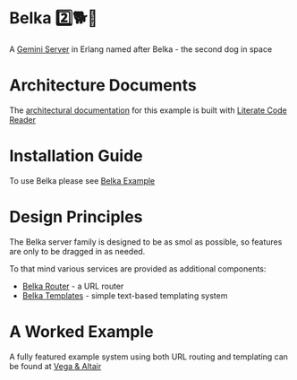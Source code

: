 # Belka 2️⃣🐕🚀

A [Gemini Server](https://gemini.circumlunar.space/) in Erlang named after Belka - the second dog in space

# Architecture Documents

The [architectural documentation](https://gordonguthrie.github.io/belka) for this example is built with [Literate Code Reader](https://gordonguthrie.github.io/literatecodereader)


# Installation Guide

To use Belka please see [Belka Example](https://github.com/gordonguthrie/belka-example)

# Design Principles

The Belka server family is designed to be as smol as possible, so features are only to be dragged in as needed.

To that mind various services are provided as additional components:

* [Belka Router](https://github.com/gordonguthrie/belka-router) - a URL router
* [Belka Templates](https://github.com/gordonguthrie/belka-templates) - simple text-based templating system

# A Worked Example

A fully featured example system using both URL routing and templating can be found at [Vega & Altair](https://github.com/gordonguthrie/vega_and_altair)